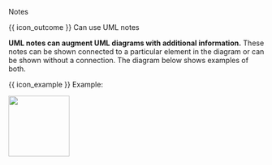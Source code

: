 <span id="title">Notes</span>

<span id="prereqs"></span>

<span id="outcomes">{{ icon_outcome }} Can use UML notes</span>

<div id="body">

**UML notes can augment UML diagrams with additional information.** These notes can be shown connected to a particular element in the diagram or can be shown without a connection. The diagram below shows examples of both.

<box>

{{ icon_example }} Example:

<img src="{{baseUrl}}/uml/notes/notes/images/adminProfessor.png" height="120" />
<p/>

</box>

</div>

<div id="extras">
</div>